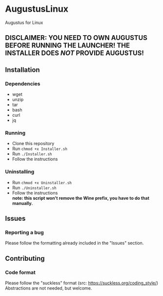 # AugustusLinux
Augustus for Linux
## **DISCLAIMER: YOU NEED TO OWN AUGUSTUS BEFORE RUNNING THE LAUNCHER! THE INSTALLER DOES *NOT* PROVIDE AUGUSTUS!**
## Installation
### Dependencies
* wget
* unzip
* tar
* bash
* curl
* jq
### Running
* Clone this repository
* Run `chmod +x Installer.sh`
* Run `./Installer.sh`
* Follow the instructions
### Uninstalling
* Run `chmod +x Uninstaller.sh`
* Run `./Uninstaller.sh`
* Follow the instructions </br> 
**note: this script won't remove the Wine prefix, you have to do that manually.**
## Issues
### Reporting a bug
Please follow the formatting already included in the "Issues" section.
## Contributing
### Code format
Please follow the "suckless" format (src: https://suckless.org/coding_style/) </br>
Abstractions are not needed, but welcome.
